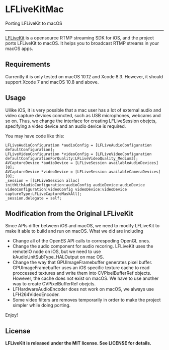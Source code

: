 # LFLiveKitMac

Porting LFLiveKit to macOS

---

[LFLiveKit](https://github.com/LaiFengiOS/LFLiveKit) is a opensource
RTMP streaming SDK for iOS, and the project ports LFLiveKit to macOS.
It helps you to broadcast RTMP streams in your macOS apps.

## Requirements

Currently it is only tested on macOS 10.12 and Xcode 8.3. However, it
should support Xcode 7 and macOS 10.8 and above.

## Usage

Uilike iOS, it is very possible that a mac user has a lot of external
audio and video capture devices conncted, such as USB microphones,
webcams and so on. Thus, we change the interface for creating
LFLiveSession obejcts, specifying a video device and an audio device
is required.

You may have code like this:

	LFLiveAudioConfiguration *audioConfig = [LFLiveAudioConfiguration defaultConfiguration];
	LFLiveVideoConfiguration *videoConfig = [LFLiveVideoConfiguration defaultConfigurationForQuality:LFLiveVideoQuality_Medium3];
	AVCaptureDevice *audioDevice = [LFLiveSession availableAudioDevices][0];
	AVCaptureDevice *videoDevice = [LFLiveSession availableCameraDevices][0];
	_session = [[LFLiveSession alloc] initWithAudioConfiguration:audioConfig audioDevice:audioDevice videoConfiguration:videoConfig videoDevice:videoDevice captureType:LFLiveCaptureMaskAll];
	_session.delegate = self;

## Modification from the Original LFLiveKit

Since APIs differ between iOS and macOS, we need to modify LFLiveKit
to make it able to build and run on macOS. What we did are including

* Change all of the OpenES API calls to correspoding OpenGL ones.
* Change the audio component for audio recoring. LFLiveKit uses the
  remoteIO node on iOS, but we need to use kAudioUnitSubType_HALOutput
  on mac OS.
* Change the way that GPUImageFramebuffer generates pixel
  buffer. GPUImageFramebuffer uses an iOS specific texture cache to
  read proccessed textures and write them into CVPixelBufferRef
  objects. However, the cache does not exist on macOS. We have to use
  another way to create CVPixelBufferRef obejcts.
* LFHardwareAudioEncoder does not work on macOS, we always use
  LFH264VideoEncoder.
* Some video filters are removes temporarily in order to make the
  project simpler while doing porting.

Enjoy!

## License
 **LFLiveKit is released under the MIT license. See LICENSE for details.**
